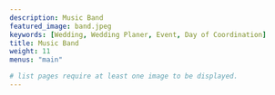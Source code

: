 ```yaml
---
description: Music Band
featured_image: band.jpeg
keywords: [Wedding, Wedding Planer, Event, Day of Coordination]
title: Music Band
weight: 11
menus: "main"

# list pages require at least one image to be displayed.
---
```

